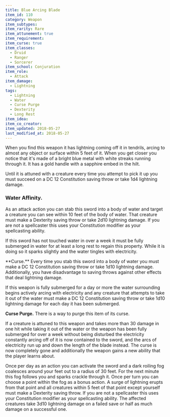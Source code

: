 ```yaml
---
title: Blue Arcing Blade
item_id: 110
category: Weapon
item_subtypes:
item_rarity: Rare
item_attunement: true
item_requirement:
item_curse: true
item_classes:
  - Druid
  - Ranger
  - Sorcerer
item_school: Conjuration
item_role:
  - Attack
item_damage:
  - Lightning
tags:
  - Lightning
  - Water
  - Curse Purge
  - Dexterity
  - Long Rest
item_idea:
item_co_creator:
item_updated: 2018-05-27
last_modified_at: 2018-05-27
---
```


When you find this weapon it has lightning coming off it in tendrils, arcing to almost any object or surface within 5 feet of it. When you get closer you notice that it's made of a bright blue metal with white streaks running through it. It has a gold handle with a sapphire embed in the hilt.

Until it is attuned with a creature every time you attempt to pick it up you must succeed on a DC 12 Constitution saving throw or take 1d4 lightning damage.

### Water Affinity.
As an attack action you can stab this sword into a body of water and target a creature you can see within 10 feet of the body of water. That creature must make a Dexterity saving throw or take 2d10 lightning damage. If you are not a spellcaster this uses your Constitution modifier as your spellcasting ability.

If this sword has not touched water in over a week it must be fully submerged in water for at least a long rest to regain this property. While it is doing so it sparks slightly and the water tingles with electricity.

<section id="curse">
**Curse.**
Every time you stab this sword into a body of water you must make a DC 12 Constitution saving throw or take 1d10 lightning damage. Additionally, you have disadvantage to saving throws against other effects that deal lightning damage.

If this weapon is fully submerged for a day or more the water surrounding begins actively arcing with electricity and any creature that attempts to take it out of the water must make a DC 12 Constitution saving throw or take 1d10 lightning damage for each day it has been submerged.

**Curse Purge.**
There is a way to purge this item of its curse.

If a creature is attuned to this weapon and takes more than 30 damage in one hit while taking it out of the water or the weapon has been fully submerged for over a week without being disturbed the electricity constantly arcing off of it is now contained to the sword, and the arcs of electricity run up and down the length of the blade instead. The curse is now completely gone and additionally the weapon gains a new ability that the player learns about.

Once per day as an action you can activate the sword and a dark roiling fog coalesces around your feet out to a radius of 30 feet. For the next minute this fog follows you and sparks crackle through it. Once per turn you can choose a point within the fog as a bonus action. A surge of lightning erupts from that point and all creatures within 5 feet of that point except yourself must make a Dexterity saving throw. If you are not a spellcaster this uses your Constitution modifier as your spellcasting ability. The affected creatures take 3d10 lightning damage on a failed save or half as much damage on a successful one.
</section>
